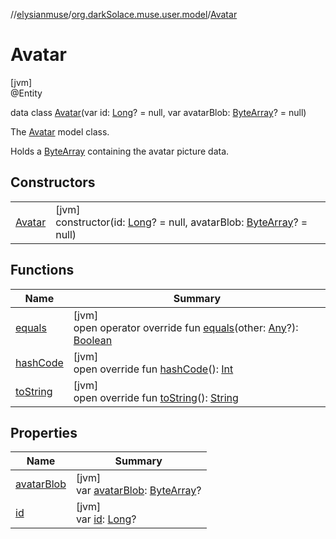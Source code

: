 //[elysianmuse](../../../index.md)/[org.darkSolace.muse.user.model](../index.md)/[Avatar](index.md)

# Avatar

[jvm]\
@Entity

data class [Avatar](index.md)(var id: [Long](https://kotlinlang.org/api/latest/jvm/stdlib/kotlin/-long/index.html)? = null, var avatarBlob: [ByteArray](https://kotlinlang.org/api/latest/jvm/stdlib/kotlin/-byte-array/index.html)? = null)

The [Avatar](index.md) model class.

Holds a [ByteArray](https://kotlinlang.org/api/latest/jvm/stdlib/kotlin/-byte-array/index.html) containing the avatar picture data.

## Constructors

| | |
|---|---|
| [Avatar](-avatar.md) | [jvm]<br>constructor(id: [Long](https://kotlinlang.org/api/latest/jvm/stdlib/kotlin/-long/index.html)? = null, avatarBlob: [ByteArray](https://kotlinlang.org/api/latest/jvm/stdlib/kotlin/-byte-array/index.html)? = null) |

## Functions

| Name | Summary |
|---|---|
| [equals](equals.md) | [jvm]<br>open operator override fun [equals](equals.md)(other: [Any](https://kotlinlang.org/api/latest/jvm/stdlib/kotlin/-any/index.html)?): [Boolean](https://kotlinlang.org/api/latest/jvm/stdlib/kotlin/-boolean/index.html) |
| [hashCode](hash-code.md) | [jvm]<br>open override fun [hashCode](hash-code.md)(): [Int](https://kotlinlang.org/api/latest/jvm/stdlib/kotlin/-int/index.html) |
| [toString](to-string.md) | [jvm]<br>open override fun [toString](to-string.md)(): [String](https://kotlinlang.org/api/latest/jvm/stdlib/kotlin/-string/index.html) |

## Properties

| Name | Summary |
|---|---|
| [avatarBlob](avatar-blob.md) | [jvm]<br>var [avatarBlob](avatar-blob.md): [ByteArray](https://kotlinlang.org/api/latest/jvm/stdlib/kotlin/-byte-array/index.html)? |
| [id](id.md) | [jvm]<br>var [id](id.md): [Long](https://kotlinlang.org/api/latest/jvm/stdlib/kotlin/-long/index.html)? |
